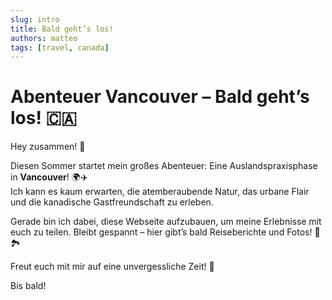 ```yaml
---
slug: intro
title: Bald geht’s los!
authors: matteo
tags: [travel, canada]
---
```


# Abenteuer Vancouver – Bald geht’s los! 🇨🇦

Hey zusammen! 👋

Diesen Sommer startet mein großes Abenteuer: Eine Auslandspraxisphase in **Vancouver**! 🌍✈️  
Ich kann es kaum erwarten, die atemberaubende Natur, das urbane Flair und die kanadische Gastfreundschaft zu erleben.

Gerade bin ich dabei, diese Webseite aufzubauen, um meine Erlebnisse mit euch zu teilen. Bleibt gespannt – hier gibt’s bald Reiseberichte und Fotos! 📸🏞️

Freut euch mit mir auf eine unvergessliche Zeit! 🚀

Bis bald!
